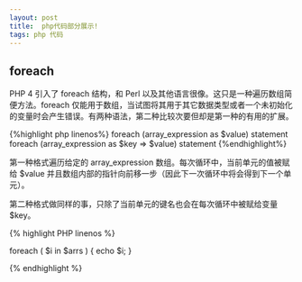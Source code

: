 ```yaml
---
layout: post
title:  php代码部分展示!
tags: php 代码
---
```


## foreach

PHP 4 引入了 foreach 结构，和 Perl 以及其他语言很像。这只是一种遍历数组简便方法。foreach 仅能用于数组，当试图将其用于其它数据类型或者一个未初始化的变量时会产生错误。有两种语法，第二种比较次要但却是第一种的有用的扩展。

{%highlight php linenos%}
foreach (array_expression as $value)
    statement
foreach (array_expression as $key => $value)
    statement
{%endhighlight%}

第一种格式遍历给定的 array_expression 数组。每次循环中，当前单元的值被赋给 $value 并且数组内部的指针向前移一步（因此下一次循环中将会得到下一个单元）。

第二种格式做同样的事，只除了当前单元的键名也会在每次循环中被赋给变量 $key。

{% highlight PHP linenos %}

foreach ( $i in $arrs ) {
  echo $i;
}

{% endhighlight %}
